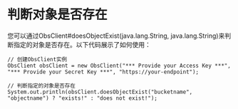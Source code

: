 # 判断对象是否存在<a name="obs_21_0807"></a>

您可以通过ObsClient\#doesObjectExist\(java.lang.String, java.lang.String\)来判断指定的对象是否存在。以下代码展示了如何使用：

```
// 创建ObsClient实例
ObsClient obsClient = new ObsClient("*** Provide your Access Key ***", "*** Provide your Secret Key ***", "https://your-endpoint");

// 判断指定的对象是否存在
System.out.println(obsClient.doesObjectExist("bucketname", "objectname") ? "exists!" : "does not exist!");
```

